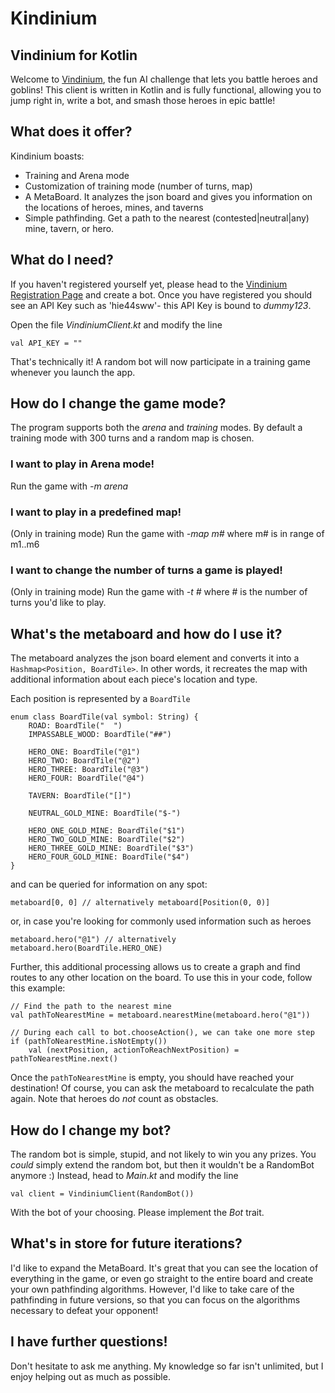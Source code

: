 # Kindinium

## Vindinium for Kotlin

Welcome to [Vindinium](vindinium.org), the fun AI challenge that lets you battle heroes and goblins!
This client is written in Kotlin and is fully functional, allowing you to jump right in, write a bot,
and smash those heroes in epic battle!

## What does it offer?

Kindinium boasts:

- Training and Arena mode
- Customization of training mode (number of turns, map)
- A MetaBoard. It analyzes the json board and gives you information on the locations of heroes, mines, and taverns
- Simple pathfinding. Get a path to the nearest (contested|neutral|any) mine, tavern, or hero.

## What do I need?

If you haven't registered yourself yet, please head to the [Vindinium Registration Page](http://vindinium.org/register)
and create a bot. Once you have registered you should see an API Key such as 'hie44sww'- this API Key
is bound to *dummy123*.

Open the file *VindiniumClient.kt* and modify the line

    val API_KEY = ""
   
That's technically it! A random bot will now participate in a training game whenever you launch the app.

## How do I change the game mode?

The program supports both the *arena* and *training* modes. By default a training mode with 300
turns and a random map is chosen.

### I want to play in Arena mode!

Run the game with *-m arena*

### I want to play in a predefined map!

(Only in training mode) Run the game with *-map m#* where m# is in range of m1..m6

### I want to change the number of turns a game is played!

(Only in training mode) Run the game with *-t #* where # is the number of turns you'd like to play.

## What's the metaboard and how do I use it?

The metaboard analyzes the json board element and converts it into a `Hashmap<Position, BoardTile>`. In other words,
it recreates the map with additional information about each piece's location and type.

Each position is represented by a `BoardTile`

    enum class BoardTile(val symbol: String) {
        ROAD: BoardTile("  ")
        IMPASSABLE_WOOD: BoardTile("##")
    
        HERO_ONE: BoardTile("@1")
        HERO_TWO: BoardTile("@2")
        HERO_THREE: BoardTile("@3")
        HERO_FOUR: BoardTile("@4")
    
        TAVERN: BoardTile("[]")
    
        NEUTRAL_GOLD_MINE: BoardTile("$-")
    
        HERO_ONE_GOLD_MINE: BoardTile("$1")
        HERO_TWO_GOLD_MINE: BoardTile("$2")
        HERO_THREE_GOLD_MINE: BoardTile("$3")
        HERO_FOUR_GOLD_MINE: BoardTile("$4")
    }

and can be queried for information on any spot:

    metaboard[0, 0] // alternatively metaboard[Position(0, 0)]
    
or, in case you're looking for commonly used information such as heroes

    metaboard.hero("@1") // alternatively metaboard.hero(BoardTile.HERO_ONE)
    
Further, this additional processing allows us to create a graph and find routes to any other location on the board.
To use this in your code, follow this example:

    // Find the path to the nearest mine
    val pathToNearestMine = metaboard.nearestMine(metaboard.hero("@1"))
    
    // During each call to bot.chooseAction(), we can take one more step
    if (pathToNearestMine.isNotEmpty())
        val (nextPosition, actionToReachNextPosition) = pathToNearestMine.next()
        
Once the `pathToNearestMine` is empty, you should have reached your destination! Of course, you can
ask the metaboard to recalculate the path again. Note that heroes do *not* count as obstacles.

## How do I change my bot?

The random bot is simple, stupid, and not likely to win you any prizes. You *could* simply extend
the random bot, but then it wouldn't be a RandomBot anymore :) Instead, head to *Main.kt* and
modify the line

    val client = VindiniumClient(RandomBot())
   
With the bot of your choosing. Please implement the *Bot* trait.

## What's in store for future iterations?

I'd like to expand the MetaBoard. It's great that you can see the location of everything in the game, or
even go straight to the entire board and create your own pathfinding algorithms. However, I'd like to take
care of the pathfinding in future versions, so that you can focus on the algorithms necessary to defeat
your opponent!

## I have further questions!

Don't hesitate to ask me anything. My knowledge so far isn't unlimited, but I enjoy helping out
as much as possible.